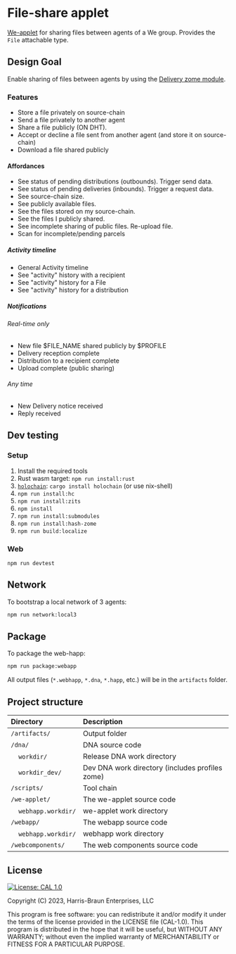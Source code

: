 # File-share applet

[We-applet](https://github.com/lightningrodlabs/we) for sharing files between agents of a We group.
Provides the `File` attachable type.

##  Design Goal

Enable sharing of files between agents by using the [Delivery zome module](https://github.com/ddd-mtl/delivery-zome).

### Features

- Store a file privately on source-chain
- Send a file privately to another agent
- Share a file publicly (ON DHT).
- Accept or decline a file sent from another agent (and store it on source-chain)
- Download a file shared publicly

#### Affordances

- See status of pending distributions (outbounds). Trigger send data.
- See status of pending deliveries (inbounds). Trigger a request data.
- See source-chain size.
- See publicly available files.
- See the files stored on my source-chain.
- See the files I publicly shared.
- See incomplete sharing of public files. Re-upload file.
- Scan for incomplete/pending parcels

##### Activity timeline
- General Activity timeline
- See "activity" history with a recipient
- See "activity" history for a File
- See "activity" history for a distribution

##### Notifications

###### Real-time only
- New file $FILE_NAME shared publicly by $PROFILE
- Delivery reception complete
- Distribution to a recipient complete
- Upload complete (public sharing)

###### Any time
- New Delivery notice received
- Reply received

## Dev testing

### Setup
1. Install the required tools
  1. Rust wasm target: `npm run install:rust`
  1. [`holochain`](https://github.com/holochain/holochain): `cargo install holochain` (or use nix-shell)
  4. `npm run install:hc`
  3. `npm run install:zits`
4. `npm install`
5. `npm run install:submodules`
5. `npm run install:hash-zome`
5. `npm run build:localize`

### Web
`npm run devtest`

## Network

To bootstrap a local network of 3 agents:

``` bash
npm run network:local3
```


## Package

To package the web-happ:

``` bash
npm run package:webapp
```

All output files (`*.webhapp`, `*.dna`, `*.happ`, etc.) will be in the `artifacts` folder.


## Project structure

| Directory                                  | Description                                                                                                                 |
|:-------------------------------------------| :-------------------------------------------------------------------------------------------------------------------------- |
| `/artifacts/`                              | Output folder
| `/dna/`                                    | DNA source code
| &nbsp;&nbsp;&nbsp;&nbsp;`workdir/`         | Release DNA work directory
| &nbsp;&nbsp;&nbsp;&nbsp;`workdir_dev/`     | Dev DNA work directory (includes profiles zome)
| `/scripts/`                                | Tool chain
| `/we-applet/`                              | The we-applet source code
| &nbsp;&nbsp;&nbsp;&nbsp;`webhapp.workdir/` | we-applet work directory
| `/webapp/`                                 | The webapp source code
| &nbsp;&nbsp;&nbsp;&nbsp;`webhapp.workdir/` | webhapp work directory
| `/webcomponents/`                          | The web components source code

## License
[![License: CAL 1.0](https://img.shields.io/badge/License-CAL%201.0-blue.svg)](https://github.com/holochain/cryptographic-autonomy-license)

  Copyright (C) 2023, Harris-Braun Enterprises, LLC

This program is free software: you can redistribute it and/or modify it under the terms of the license
provided in the LICENSE file (CAL-1.0).  This program is distributed in the hope that it will be useful,
but WITHOUT ANY WARRANTY; without even the implied warranty of MERCHANTABILITY or FITNESS FOR A PARTICULAR PURPOSE.
